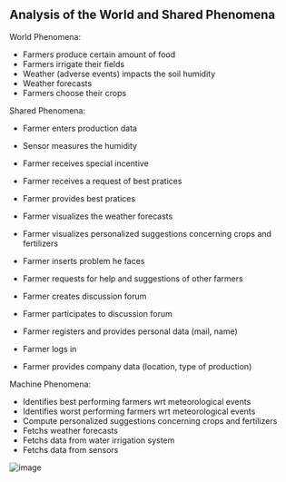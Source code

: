 ## Analysis of the World and Shared Phenomena  

World Phenomena:  
- Farmers produce certain amount of food  
- Farmers irrigate their fields  
- Weather (adverse events) impacts the soil humidity  
- Weather forecasts  
- Farmers choose their crops

Shared Phenomena:   
- Farmer enters production data  
- Sensor measures the humidity  
- Farmer receives special incentive  
- Farmer receives a request of best pratices  
- Farmer provides best pratices  
- Farmer visualizes the weather forecasts  
- Farmer visualizes personalized suggestions concerning crops and fertilizers  
- Farmer inserts problem he faces  
- Farmer requests for help and suggestions of other farmers  
- Farmer creates discussion forum  
- Farmer participates to discussion forum  

- Farmer registers and provides personal data (mail, name)  
- Farmer logs in  
- Farmer provides company data (location, type of production)  


Machine Phenomena:   
- Identifies best performing farmers wrt meteorological events  
- Identifies worst performing farmers wrt meteorological events  
- Compute personalized suggestions concerning crops and fertilizers    
- Fetchs weather forecasts  
- Fetchs data from water irrigation system
- Fetchs data from sensors

![image](https://user-images.githubusercontent.com/92787100/145258221-82660b88-212f-4d45-a83c-38dfcd7a2da7.png)

